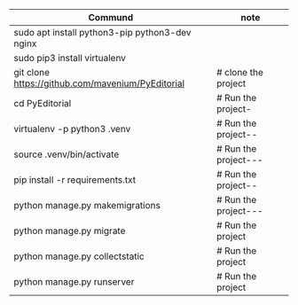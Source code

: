 

|Commund|note|
|---|---|
|sudo apt install python3-pip python3-dev nginx| |
|sudo pip3 install virtualenv| |
|git clone https://github.com/mavenium/PyEditorial |# clone the project|
|cd PyEditorial	|# Run the project-|
|virtualenv -p python3 .venv|# Run the project--|
|source .venv/bin/activate|# Run the project---|
|pip install -r requirements.txt|# Run the project--|
|python manage.py makemigrations|# Run the project---|
|python manage.py migrate|# Run the project|
|python manage.py collectstatic|# Run the project|
|python manage.py runserver|# Run the project|

